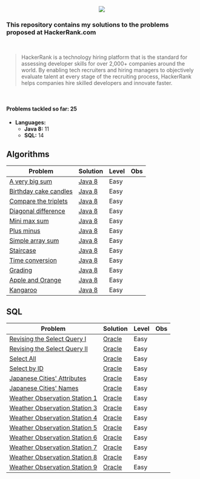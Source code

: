 <p align="center">
  <img src="https://www.hackerrank.com/wp-content/uploads/2018/08/hackerrank_logo.png">
</p>

### This repository contains my solutions to the problems proposed at HackerRank.com
<br>

> HackerRank is a technology hiring platform that is the standard for assessing developer skills for over 2,000+ companies around the world. By enabling tech recruiters and hiring managers to objectively evaluate talent at every stage of the recruiting process, HackerRank helps companies hire skilled developers and innovate faster.

<br>

#### Problems tackled so far: 25
- **Languages:**
  - **Java 8:** 11
  - **SQL:** 14



## Algorithms

| Problem  | Solution | Level | Obs
| ------------- | ------------- | ------------- | ------------- | 
| [A very big sum](https://www.hackerrank.com/challenges/a-very-big-sum/problem) | [Java 8](algorithms/java8/a-very-big-sum.java) | Easy |
| [Birthday cake candles](https://www.hackerrank.com/challenges/birthday-cake-candles/problem) | [Java 8](algorithms/java8/birthday-cake-candles.java) | Easy |
| [Compare the triplets](https://www.hackerrank.com/challenges/compare-the-triplets/problem) | [Java 8](algorithms/java8/compare-the-triplets.java) | Easy |
| [Diagonal difference](https://www.hackerrank.com/challenges/diagonal-difference/problem) | [Java 8](algorithms/java8/diagonal-difference.java) | Easy |
| [Mini max sum](https://www.hackerrank.com/challenges/mini-max-sum/problem) | [Java 8](algorithms/java8/mini-max-sum.java) | Easy |
| [Plus minus](https://www.hackerrank.com/challenges/plus-minus/problem) | [Java 8](algorithms/java8/plus-minus.java) | Easy |
| [Simple array sum](https://www.hackerrank.com/challenges/simple-array-sum/problem) | [Java 8](algorithms/java8/simple-array-sum.java) | Easy |
| [Staircase](https://www.hackerrank.com/challenges/staircase/problem) | [Java 8](algorithms/java8/staircase.java) | Easy |
| [Time conversion](https://www.hackerrank.com/challenges/time-conversion/problem) | [Java 8](algorithms/java8/time-conversion.java) | Easy
| [Grading](https://www.hackerrank.com/challenges/grading/problem) | [Java 8](algorithms/java8/grading.java) | Easy |
| [Apple and Orange](https://www.hackerrank.com/challenges/apple-and-orange/problem) | [Java 8](algorithms/java8/apple-and-orange) | Easy |
| [Kangaroo](https://www.hackerrank.com/challenges/kangaroo/problem) | [Java 8](algorithms/java8/kangaroo.java) | Easy |





## SQL

| Problem  | Solution | Level | Obs
| ------------- | ------------- | ------------- | ------------- | 
| [Revising the Select Query I](https://www.hackerrank.com/challenges/revising-the-select-query/problem)  | [Oracle](sql/oracle/Revising-the-Select-Query-I)  | Easy |
| [Revising the Select Query II](https://www.hackerrank.com/challenges/revising-the-select-query-2/problem)  | [Oracle](sql/oracle/Revising-the-Select-Query-II)  | Easy |
| [Select All](https://www.hackerrank.com/challenges/select-all-sql/problem)  | [Oracle](sql/oracle/Select-All)  | Easy |
| [Select by ID](https://www.hackerrank.com/challenges/select-by-id/problem)  | [Oracle](sql/oracle/Select-by-ID)  | Easy |
| [Japanese Cities' Attributes](https://www.hackerrank.com/challenges/japanese-cities-attributes/problem)  | [Oracle](sql/oracle/japanese-cities-attributes)  | Easy |
| [Japanese Cities' Names](https://www.hackerrank.com/challenges/japanese-cities-name/problem)  | [Oracle](sql/oracle/japanese-cities-namess)  | Easy |
| [Weather Observation Station 1](https://www.hackerrank.com/challenges/weather-observation-station-1/problem)  | [Oracle](sql/oracle/weather-observation-station-1)  | Easy |
| [Weather Observation Station 3](https://www.hackerrank.com/challenges/weather-observation-station-3/problem)  | [Oracle](sql/oracle/weather-observation-station-3)  | Easy |
| [Weather Observation Station 4](https://www.hackerrank.com/challenges/weather-observation-station-4/problem)  | [Oracle](sql/oracle/weather-observation-station-4)  | Easy |
| [Weather Observation Station 5](https://www.hackerrank.com/challenges/weather-observation-station-5/problem)  | [Oracle](sql/oracle/weather-observation-station-5)  | Easy |
| [Weather Observation Station 6](https://www.hackerrank.com/challenges/weather-observation-station-6/problem)  | [Oracle](sql/oracle/weather-observation-station-6)  | Easy |
| [Weather Observation Station 7](https://www.hackerrank.com/challenges/weather-observation-station-7/problem)  | [Oracle](sql/oracle/weather-observation-station-7)  | Easy |
| [Weather Observation Station 8](https://www.hackerrank.com/challenges/weather-observation-station-8/problem)  | [Oracle](sql/oracle/weather-observation-station-8)  | Easy |
| [Weather Observation Station 9](https://www.hackerrank.com/challenges/weather-observation-station-9/problem)  | [Oracle](sql/oracle/weather-observation-station-9)  | Easy |











